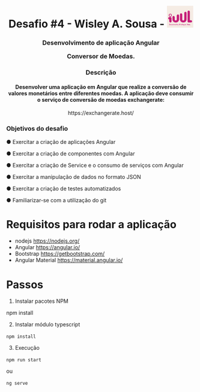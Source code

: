 
<h1 align="center"> Desafio #4 - Wisley A. Sousa - <img src="./src/assets/icones/iuul.png" width="70px;" alt="Foto de Wisley no GitHub"/></h1>

<h3 align="center">Desenvolvimento de aplicação Angular

Conversor de Moedas.</h3>

<h3 align="center">Descrição</h3>
<h4 align="center">Desenvolver uma aplicação em Angular que realize a conversão de valores monetários entre
diferentes moedas.
A aplicação deve consumir o serviço de conversão de moedas exchangerate:</h4>
<div align="center">
  <a>https://exchangerate.host/</a>
</div>

### Objetivos do desafio

● Exercitar a criação de aplicações Angular

● Exercitar a criação de componentes com Angular

● Exercitar a criação de Service e o consumo de serviços com Angular

● Exercitar a manipulação de dados no formato JSON

● Exercitar a criação de testes automatizados

● Familiarizar-se com a utilização do git

# Requisitos para rodar a aplicação

- nodejs https://nodejs.org/
- Angular https://angular.io/
- Bootstrap https://getbootstrap.com/
- Angular Material https://material.angular.io/

# Passos

1. Instalar pacotes NPM

npm install

2. Instalar módulo typescript

`npm install`

3. Execução

`npm run start`

ou

`ng serve`